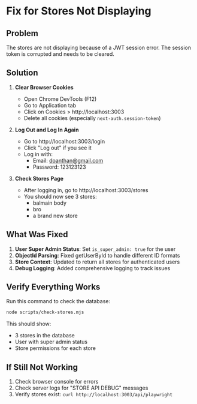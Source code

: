 # Fix for Stores Not Displaying

## Problem
The stores are not displaying because of a JWT session error. The session token is corrupted and needs to be cleared.

## Solution

1. **Clear Browser Cookies**
   - Open Chrome DevTools (F12)
   - Go to Application tab
   - Click on Cookies > http://localhost:3003
   - Delete all cookies (especially `next-auth.session-token`)

2. **Log Out and Log In Again**
   - Go to http://localhost:3003/login
   - Click "Log out" if you see it
   - Log in with:
     - Email: doanthan@gmail.com
     - Password: 123123123

3. **Check Stores Page**
   - After logging in, go to http://localhost:3003/stores
   - You should now see 3 stores:
     - balmain body
     - bro
     - a brand new store

## What Was Fixed

1. **User Super Admin Status**: Set `is_super_admin: true` for the user
2. **ObjectId Parsing**: Fixed getUserById to handle different ID formats
3. **Store Context**: Updated to return all stores for authenticated users
4. **Debug Logging**: Added comprehensive logging to track issues

## Verify Everything Works

Run this command to check the database:
```bash
node scripts/check-stores.mjs
```

This should show:
- 3 stores in the database
- User with super admin status
- Store permissions for each store

## If Still Not Working

1. Check browser console for errors
2. Check server logs for "STORE API DEBUG" messages
3. Verify stores exist: `curl http://localhost:3003/api/playwright`